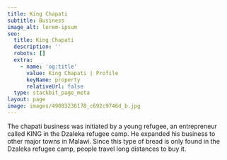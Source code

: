 ```yaml
---
title: King Chapati
subtitle: Business
image_alt: lorem-ipsum
seo:
  title: King Chapati
  description: ''
  robots: []
  extra:
    - name: 'og:title'
      value: King Chapati | Profile
      keyName: property
      relativeUrl: false
  type: stackbit_page_meta
layout: page
image: images/49083236178_c692c9746d_b.jpg
---
```

The chapati business was initiated by a young refugee, an entrepreneur called KING in the Dzaleka refugee camp. He expanded his business to other major towns in Malawi. Since this type of bread is only found in the Dzaleka refugee camp, people travel long distances to buy it.




